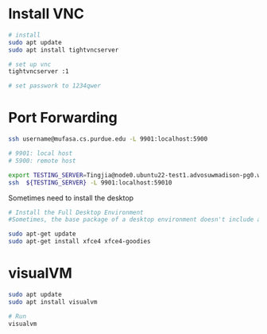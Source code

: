 # Install VNC

```bash
# install
sudo apt update
sudo apt install tightvncserver

# set up vnc
tightvncserver :1

# set passwork to 1234qwer
```

# Port Forwarding

```bash
ssh username@mufasa.cs.purdue.edu -L 9901:localhost:5900

# 9901: local host
# 5900: remote host	

export TESTING_SERVER=Tingjia@node0.ubuntu22-test1.advosuwmadison-pg0.wisc.cloudlab.us
ssh  ${TESTING_SERVER} -L 9901:localhost:59010
```

Sometimes need to install the desktop

```bash
# Install the Full Desktop Environment
#Sometimes, the base package of a desktop environment doesn't include all components #necessary for a complete desktop experience. Ensure you have the full desktop environment installed. For XFCE, you can ensure this by installing xfce4 and xfce4-goodies:

sudo apt-get update
sudo apt-get install xfce4 xfce4-goodies
```

# visualVM

```bash
sudo apt update
sudo apt install visualvm

# Run
visualvm

```

